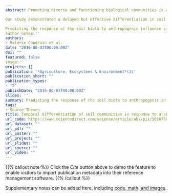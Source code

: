 ```yaml
---
abstract: Promoting diverse and functioning biological communities is an important objective of agroecology, with increasing attention given to the important role of soil biodiversity. In an experimental study conducted under field conditions, we followed over four years the dynamic of soil organisms from various sizes and trophic niches in four variants of a cropping system which are differentiated by soil tillage, residue management and N fertilization rate. Differentiation in overall family diversity, as well as in the abundance and diversity of the multiple trophic groups was evaluated every two years.

Our study demonstrated a delayed but effective differentiation in soil biota diversity following implementation of the agricultural practices. Soil biodiversity varied throughout time with some groups responding more readily than others, thereby highlighting differences related to trophic position and body size. The visualization of diversity profiles revealed an increasing impact of agricultural practices on group diversity towards higher trophic levels. While tillage appeared a main factor of influence, surprisingly little impact of residue management and nitrogen fertilization could be observed.

Predicting the response of the soil biota to anthropogenic influence calls for an understanding of complex interactions between soil organisms in heterogeneous soil microhabitats. Through its multi-taxonomic approach, the present study increases our understanding of the dynamic of soil communities in agricultural cropping systems and helps identify possible consequences for soil functioning.
author_notes:''
authors:
- Valérie Coudrain et al.
date: "2016-06-01T00:00:00Z"
doi: ""
featured: false
image:''
projects: []
publication: '*Agriculture, Ecosystems & Environment*(1)'
publication_short: ""
publication_types:
- "2"
publishDate: "2016-06-01T00:00:00Z"
slides: ''
summary: Predicting the response of the soil biota to anthropogenic influence calls for an understanding of complex interactions between soil organisms in heterogeneous soil microhabitats.
tags:
- Source Themes
title: Temporal differentiation of soil communities in response to arable crop management strategies
url_code: https://www.sciencedirect.com/science/article/abs/pii/S0167880916301645
url_dataset: ""
url_pdf: ""
url_poster: ""
url_project: ""
url_slides: ""
url_source: ""
url_video: ""
---
```


{{% callout note %}}
Click the *Cite* button above to demo the feature to enable visitors to import publication metadata into their reference management software.
{{% /callout %}}


Supplementary notes can be added here, including [code, math, and images](https://wowchemy.com/docs/writing-markdown-latex/).
